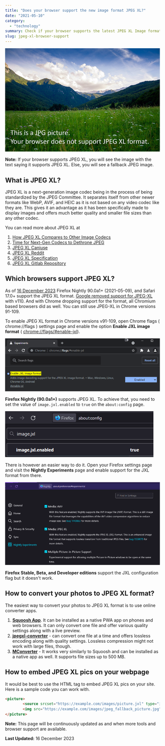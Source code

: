 ```yaml
---
title: "Does your browser support the new image format JPEG XL?"
date: "2021-05-10"
category:
  - "technology"
summary: Check if your browser supports the latest JPEG XL Image format.
slug: jpeg-xl-browser-support
---
```


<picture>
        <source srcset="images/nature_picture.jxl" type="image/jxl" align="center">
        <img src="images/nature_picture.jpg#center" alt="JPEG Fallback picture for JPEG XL format">
</picture>

**Note:** If your browser supports JPEG XL, you will see the image with the text saying it supports JPEG XL. Else, you will see a fallback JPEG image.

## What is JPEG XL?

JPEG XL is a next-generation image codec being in the process of being standardized by the JPEG Committee. It separates itself from other newer formats like WebP, AVIF, and HEIC as it is not based on any video codec like they are. This gives it an advantage as it has been specifically made to display images and offers much better quality and smaller file sizes than any other codec.

You can read more about JPEG XL at

1. [How JPEG XL Compares to Other Image Codecs](https://cloudinary.com/blog/how_jpeg_xl_compares_to_other_image_codecs)
2. [Time for Next-Gen Codecs to Dethrone JPEG](https://cloudinary.com/blog/time_for_next_gen_codecs_to_dethrone_jpeg)
3. [JPEG XL Caniuse](https://caniuse.com/jpegxl)
4. [JPEG XL Reddit](https://www.reddit.com/r/jpegxl/)
5. [JPEG XL Specification](https://jpeg.org/jpegxl/)
6. [JPEG XL Gitlab Repository](https://gitlab.com/wg1/jpeg-xl)

## Which browsers support JPEG XL?

As of [16 December 2023](https://caniuse.com/jpegxl) Firefox Nightly 90.0a1+ (2021-05-09), and Safari 17.0+ support the JPEG XL format. [Google removed support for JPEG-XL](https://bugs.chromium.org/p/chromium/issues/detail?id=1178058#c84) with v110. And with Chrome dropping support for the format, all Chromium based browsers did as well. You can still use JPEG-XL in Chrome versions 91-109.

To enable JPEG XL format in Chrome versions v91-109, open Chrome flags ( chrome://flags ) settings page and enable the option **Enable JXL image format** ( [chrome://flags/#enable-jxl](chrome://flags/#enable-jxl)).

![Chrome Flag setting for enabling JPEG XL image format](images/chrome_yZPxuunM3d.png#center)

**Firefox Nightly (90.0a1+)** supports JPEG XL. To achieve that, you need to set the value of `image.jxl.enabled` to `true` on the `about:config` page.

![Firefox Setting for enabling JPEG XL image format](images/firefox_gxs3xPsRAg.png#center)

There is however an easier way to do it. Open your Firefox settings page and visit the **Nightly Experiments** page and enable support for the JXL format from there.

![Firefox Nightly(90.0a1+) settings for enabling JPEG XL format](images/firefox_KiMQpKc7er.png#center)

**Firefox Stable, Beta, and Developer editions** support the JXL configuration flag but it doesn't work.

## How to convert your photos to JPEG XL format?

The easiest way to convert your photos to JPEG XL format is to use online converter apps.

1. **[Squoosh App](https://squoosh.app)**. It can be installed as a native PWA app on phones and web browsers. It can only convert one file and offer various quality settings along with a live preview.
2. [**jpegxl-converter**](https://jpegxl-converter.com/) - can convert one file at a time and offers lossless encoding along with quality settings. Lossless compression might not work with large files, though.
3. [**MConverter**](https://mconverter.eu/convert/to/jxl/) - It works very similarly to Squoosh and can be installed as a native app as well. It supports file sizes up to 500 MB.

## How to embed JPEG XL pics on your webpage

It would be best to use the HTML **<picture>** tag to embed JPEG XL pics on your site. Here is a sample code you can work with.

```html
<picture>
        <source srcset="https://example.com/images/picture.jxl" type="image/jxl">
        <img src="https://example.com/images/jpeg_fallback_picture.jpg" alt="JPEG Fallback picture for JPEG XL format">
</picture>
```

**Note:** This page will be continuously updated as and when more tools and browser support are available.

**Last Updated:** 16 December 2023
